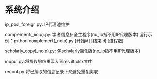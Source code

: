 <h1>系统介绍</h1>

ip_pool_foreign.py: IP代理池维护

complement(_noip).py:
学者信息补全主程序(no_ip指不用IP代理版本)
运行示例：python complement(_noip).py [开始id] [结束id] [进程数]

scholarly_copy(_noip).py:
包scholarly简化版(no_ip指不用IP代理版本)

inuput.py:将提取的结果写入到result.xlsx文件

record.py:将已爬取的信息记录下来避免重复爬取
